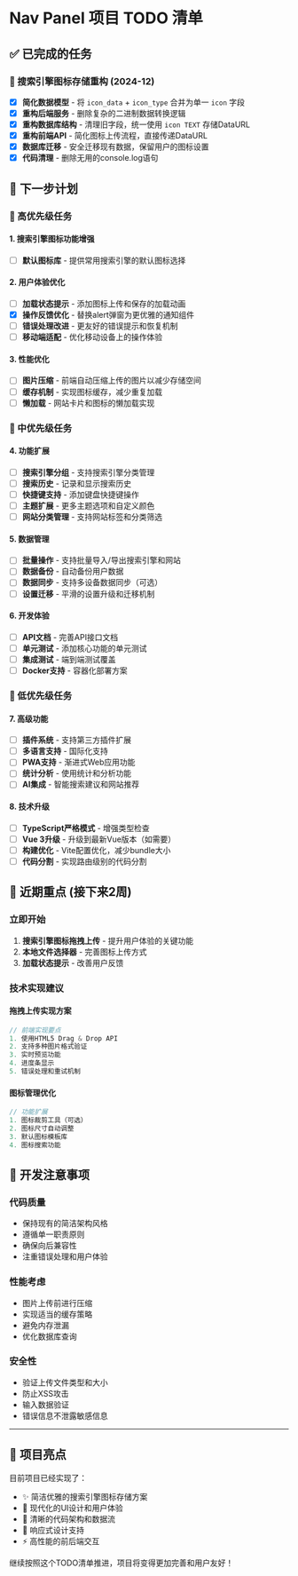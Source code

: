 # Nav Panel 项目 TODO 清单

## ✅ 已完成的任务

### 🔧 搜索引擎图标存储重构 (2024-12)

- [x] **简化数据模型** - 将 `icon_data` + `icon_type` 合并为单一 `icon` 字段
- [x] **重构后端服务** - 删除复杂的二进制数据转换逻辑
- [x] **重构数据库结构** - 清理旧字段，统一使用 `icon TEXT` 存储DataURL
- [x] **重构前端API** - 简化图标上传流程，直接传递DataURL
- [x] **数据库迁移** - 安全迁移现有数据，保留用户的图标设置
- [x] **代码清理** - 删除无用的console.log语句

## 🚀 下一步计划

### 🎯 高优先级任务

#### 1. 搜索引擎图标功能增强

- [ ] **默认图标库** - 提供常用搜索引擎的默认图标选择

#### 2. 用户体验优化

- [ ] **加载状态提示** - 添加图标上传和保存的加载动画
- [x] **操作反馈优化** - 替换alert弹窗为更优雅的通知组件
- [ ] **错误处理改进** - 更友好的错误提示和恢复机制
- [ ] **移动端适配** - 优化移动设备上的操作体验

#### 3. 性能优化

- [ ] **图片压缩** - 前端自动压缩上传的图片以减少存储空间
- [ ] **缓存机制** - 实现图标缓存，减少重复加载
- [ ] **懒加载** - 网站卡片和图标的懒加载实现

### 🎨 中优先级任务

#### 4. 功能扩展

- [ ] **搜索引擎分组** - 支持搜索引擎分类管理
- [ ] **搜索历史** - 记录和显示搜索历史
- [ ] **快捷键支持** - 添加键盘快捷键操作
- [ ] **主题扩展** - 更多主题选项和自定义颜色
- [ ] **网站分类管理** - 支持网站标签和分类筛选

#### 5. 数据管理

- [ ] **批量操作** - 支持批量导入/导出搜索引擎和网站
- [ ] **数据备份** - 自动备份用户数据
- [ ] **数据同步** - 支持多设备数据同步（可选）
- [ ] **设置迁移** - 平滑的设置升级和迁移机制

#### 6. 开发体验

- [ ] **API文档** - 完善API接口文档
- [ ] **单元测试** - 添加核心功能的单元测试
- [ ] **集成测试** - 端到端测试覆盖
- [ ] **Docker支持** - 容器化部署方案

### 🔮 低优先级任务

#### 7. 高级功能

- [ ] **插件系统** - 支持第三方插件扩展
- [ ] **多语言支持** - 国际化支持
- [ ] **PWA支持** - 渐进式Web应用功能
- [ ] **统计分析** - 使用统计和分析功能
- [ ] **AI集成** - 智能搜索建议和网站推荐

#### 8. 技术升级

- [ ] **TypeScript严格模式** - 增强类型检查
- [ ] **Vue 3升级** - 升级到最新Vue版本（如需要）
- [ ] **构建优化** - Vite配置优化，减少bundle大小
- [ ] **代码分割** - 实现路由级别的代码分割

## 🎯 近期重点 (接下来2周)

### 立即开始

1. **搜索引擎图标拖拽上传** - 提升用户体验的关键功能
2. **本地文件选择器** - 完善图标上传方式
3. **加载状态提示** - 改善用户反馈

### 技术实现建议

#### 拖拽上传实现方案

```typescript
// 前端实现要点
1. 使用HTML5 Drag & Drop API
2. 支持多种图片格式验证
3. 实时预览功能
4. 进度条显示
5. 错误处理和重试机制
```

#### 图标管理优化

```typescript
// 功能扩展
1. 图标裁剪工具（可选）
2. 图标尺寸自动调整
3. 默认图标模板库
4. 图标搜索功能
```

## 📝 开发注意事项

### 代码质量

- 保持现有的简洁架构风格
- 遵循单一职责原则
- 确保向后兼容性
- 注重错误处理和用户体验

### 性能考虑

- 图片上传前进行压缩
- 实现适当的缓存策略
- 避免内存泄漏
- 优化数据库查询

### 安全性

- 验证上传文件类型和大小
- 防止XSS攻击
- 输入数据验证
- 错误信息不泄露敏感信息

---

## 🎉 项目亮点

目前项目已经实现了：

- ✨ 简洁优雅的搜索引擎图标存储方案
- 🎨 现代化的UI设计和用户体验
- 🔧 清晰的代码架构和数据流
- 📱 响应式设计支持
- ⚡ 高性能的前后端交互

继续按照这个TODO清单推进，项目将变得更加完善和用户友好！
